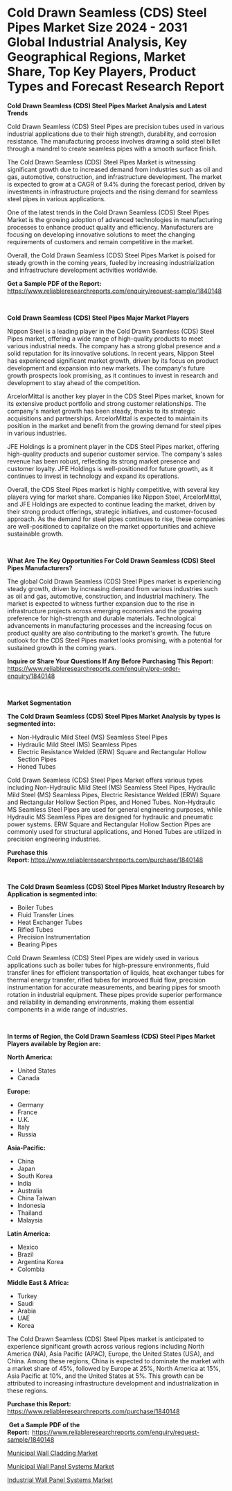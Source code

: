 <p><h1>Cold Drawn Seamless (CDS) Steel Pipes Market Size 2024 - 2031 Global Industrial Analysis, Key Geographical Regions, Market Share, Top Key Players, Product Types and Forecast Research Report</h1></p><p><strong>Cold Drawn Seamless (CDS) Steel Pipes Market Analysis and Latest Trends</strong></p>
<p><p>Cold Drawn Seamless (CDS) Steel Pipes are precision tubes used in various industrial applications due to their high strength, durability, and corrosion resistance. The manufacturing process involves drawing a solid steel billet through a mandrel to create seamless pipes with a smooth surface finish.</p><p>The Cold Drawn Seamless (CDS) Steel Pipes Market is witnessing significant growth due to increased demand from industries such as oil and gas, automotive, construction, and infrastructure development. The market is expected to grow at a CAGR of 9.4% during the forecast period, driven by investments in infrastructure projects and the rising demand for seamless steel pipes in various applications.</p><p>One of the latest trends in the Cold Drawn Seamless (CDS) Steel Pipes Market is the growing adoption of advanced technologies in manufacturing processes to enhance product quality and efficiency. Manufacturers are focusing on developing innovative solutions to meet the changing requirements of customers and remain competitive in the market.</p><p>Overall, the Cold Drawn Seamless (CDS) Steel Pipes Market is poised for steady growth in the coming years, fueled by increasing industrialization and infrastructure development activities worldwide.</p></p>
<p><strong>Get a Sample PDF of the Report:&nbsp;</strong> <a href="https://www.reliableresearchreports.com/enquiry/request-sample/1840148">https://www.reliableresearchreports.com/enquiry/request-sample/1840148</a></p>
<p>&nbsp;</p>
<p><strong>Cold Drawn Seamless (CDS) Steel Pipes Major Market Players</strong></p>
<p><p>Nippon Steel is a leading player in the Cold Drawn Seamless (CDS) Steel Pipes market, offering a wide range of high-quality products to meet various industrial needs. The company has a strong global presence and a solid reputation for its innovative solutions. In recent years, Nippon Steel has experienced significant market growth, driven by its focus on product development and expansion into new markets. The company's future growth prospects look promising, as it continues to invest in research and development to stay ahead of the competition.</p><p>ArcelorMittal is another key player in the CDS Steel Pipes market, known for its extensive product portfolio and strong customer relationships. The company's market growth has been steady, thanks to its strategic acquisitions and partnerships. ArcelorMittal is expected to maintain its position in the market and benefit from the growing demand for steel pipes in various industries.</p><p>JFE Holdings is a prominent player in the CDS Steel Pipes market, offering high-quality products and superior customer service. The company's sales revenue has been robust, reflecting its strong market presence and customer loyalty. JFE Holdings is well-positioned for future growth, as it continues to invest in technology and expand its operations.</p><p>Overall, the CDS Steel Pipes market is highly competitive, with several key players vying for market share. Companies like Nippon Steel, ArcelorMittal, and JFE Holdings are expected to continue leading the market, driven by their strong product offerings, strategic initiatives, and customer-focused approach. As the demand for steel pipes continues to rise, these companies are well-positioned to capitalize on the market opportunities and achieve sustainable growth.</p></p>
<p>&nbsp;</p>
<p><strong>What Are The Key Opportunities For Cold Drawn Seamless (CDS) Steel Pipes Manufacturers?</strong></p>
<p><p>The global Cold Drawn Seamless (CDS) Steel Pipes market is experiencing steady growth, driven by increasing demand from various industries such as oil and gas, automotive, construction, and industrial machinery. The market is expected to witness further expansion due to the rise in infrastructure projects across emerging economies and the growing preference for high-strength and durable materials. Technological advancements in manufacturing processes and the increasing focus on product quality are also contributing to the market's growth. The future outlook for the CDS Steel Pipes market looks promising, with a potential for sustained growth in the coming years.</p></p>
<p><strong>Inquire or Share Your Questions If Any Before Purchasing This Report:</strong> <a href="https://www.reliableresearchreports.com/enquiry/pre-order-enquiry/1840148">https://www.reliableresearchreports.com/enquiry/pre-order-enquiry/1840148</a></p>
<p>&nbsp;</p>
<p><strong>Market Segmentation</strong></p>
<p><strong>The Cold Drawn Seamless (CDS) Steel Pipes Market Analysis by types is segmented into:</strong></p>
<p><ul><li>Non-Hydraulic Mild Steel (MS) Seamless Steel Pipes</li><li>Hydraulic Mild Steel (MS) Seamless Pipes</li><li>Electric Resistance Welded (ERW) Square and Rectangular Hollow Section Pipes</li><li>Honed Tubes</li></ul></p>
<p><p>Cold Drawn Seamless (CDS) Steel Pipes Market offers various types including Non-Hydraulic Mild Steel (MS) Seamless Steel Pipes, Hydraulic Mild Steel (MS) Seamless Pipes, Electric Resistance Welded (ERW) Square and Rectangular Hollow Section Pipes, and Honed Tubes. Non-Hydraulic MS Seamless Steel Pipes are used for general engineering purposes, while Hydraulic MS Seamless Pipes are designed for hydraulic and pneumatic power systems. ERW Square and Rectangular Hollow Section Pipes are commonly used for structural applications, and Honed Tubes are utilized in precision engineering industries.</p></p>
<p><strong>Purchase this Report:&nbsp;</strong><a href="https://www.reliableresearchreports.com/purchase/1840148">https://www.reliableresearchreports.com/purchase/1840148</a></p>
<p>&nbsp;</p>
<p><strong>The Cold Drawn Seamless (CDS) Steel Pipes Market Industry Research by Application is segmented into:</strong></p>
<p><ul><li>Boiler Tubes</li><li>Fluid Transfer Lines</li><li>Heat Exchanger Tubes</li><li>Rifled Tubes</li><li>Precision Instrumentation</li><li>Bearing Pipes</li></ul></p>
<p><p>Cold Drawn Seamless (CDS) Steel Pipes are widely used in various applications such as boiler tubes for high-pressure environments, fluid transfer lines for efficient transportation of liquids, heat exchanger tubes for thermal energy transfer, rifled tubes for improved fluid flow, precision instrumentation for accurate measurements, and bearing pipes for smooth rotation in industrial equipment. These pipes provide superior performance and reliability in demanding environments, making them essential components in a wide range of industries.</p></p>
<p>&nbsp;</p>
<p><strong>In terms of Region, the Cold Drawn Seamless (CDS) Steel Pipes Market Players available by Region are:</strong></p>
<p>
    <p> <strong> North America: </strong>
        <ul>
            <li>United States</li>
            <li>Canada</li>
        </ul>
        </p> 
    <p> <strong> Europe: </strong>
        <ul>
            <li>Germany</li>
            <li>France</li>
            <li>U.K.</li>
            <li>Italy</li>
            <li>Russia</li>
        </ul>
        </p> 
    <p> <strong> Asia-Pacific: </strong>
        <ul>
            <li>China</li>
            <li>Japan</li>
            <li>South Korea</li>
            <li>India</li>
            <li>Australia</li>
            <li>China Taiwan</li>
            <li>Indonesia</li>
            <li>Thailand</li>
            <li>Malaysia</li>
        </ul>
        </p> 
    <p> <strong> Latin America: </strong>
        <ul>
            <li>Mexico</li>
            <li>Brazil</li>
            <li>Argentina Korea</li>
            <li>Colombia</li>
        </ul>
        </p> 
    <p> <strong> Middle East & Africa: </strong>
        <ul>
            <li>Turkey</li>
            <li>Saudi</li>
            <li>Arabia</li>
            <li>UAE</li>
            <li>Korea</li>
        </ul>
    </p>
    </p>
<p><p>The Cold Drawn Seamless (CDS) Steel Pipes market is anticipated to experience significant growth across various regions including North America (NA), Asia Pacific (APAC), Europe, the United States (USA), and China. Among these regions, China is expected to dominate the market with a market share of 45%, followed by Europe at 25%, North America at 15%, Asia Pacific at 10%, and the United States at 5%. This growth can be attributed to increasing infrastructure development and industrialization in these regions.</p></p>
<p><strong>Purchase this Report: </strong><a href="https://www.reliableresearchreports.com/purchase/1840148">https://www.reliableresearchreports.com/purchase/1840148</a></p>
<p>&nbsp;<strong>Get a Sample PDF of the Report:&nbsp;&nbsp;</strong><a href="https://www.reliableresearchreports.com/enquiry/request-sample/1840148">https://www.reliableresearchreports.com/enquiry/request-sample/1840148</a></p>
<p><strong></strong></p>
<p><p><a href="https://github.com/changoleonlaverguenzanoexiste/Market-Research-Report-List-2/blob/main/municipal-wall-cladding-market.md">Municipal Wall Cladding Market</a></p><p><a href="https://github.com/danielneavesallisons03mba/Market-Research-Report-List-1/blob/main/municipal-wall-panel-systems-market.md">Municipal Wall Panel Systems Market</a></p><p><a href="https://github.com/dimitrishawkinswaynenp91rgz/Market-Research-Report-List-1/blob/main/industrial-wall-panel-systems-market.md">Industrial Wall Panel Systems Market</a></p></p>